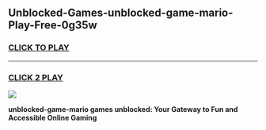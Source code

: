 
## Unblocked-Games-unblocked-game-mario-Play-Free-0g35w
<h3>
<a href="https://premium76.site?title=unblocked-game-mario&ref=22A">CLICK TO PLAY</a></h3>
<hr>

<h3>
<a href="https://premium76.site?title=unblocked-game-mario&ref=22A">CLICK 2 PLAY</a>
  
</h3>

<a href="https://premium76.site?title=unblocked-game-mario&ref=22A"><img src="https://clearcache.store/games.png"></a>


**unblocked-game-mario games unblocked: Your Gateway to Fun and Accessible Online Gaming**
